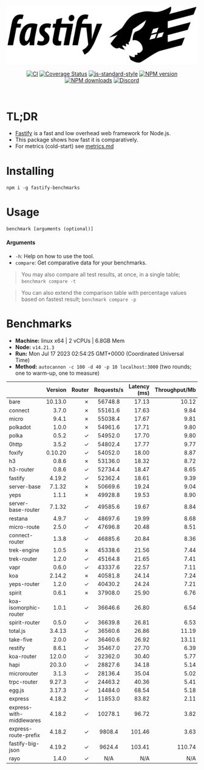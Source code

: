 <div align="center">
  <img src="https://github.com/fastify/graphics/raw/HEAD/fastify-landscape-outlined.svg" width="650" height="auto"/>
</div>

<div align="center">

[![CI](https://github.com/fastify/fastify/workflows/ci/badge.svg)](https://github.com/fastify/fastify/actions/workflows/ci.yml)
[![Coverage Status](https://coveralls.io/repos/github/fastify/fastify/badge.svg?branch=master)](https://coveralls.io/github/fastify/fastify?branch=master)
[![js-standard-style](https://img.shields.io/badge/code%20style-standard-brightgreen.svg?style=flat)](http://standardjs.com/)
[![NPM version](https://img.shields.io/npm/v/fastify.svg?style=flat)](https://www.npmjs.com/package/fastify)
[![NPM downloads](https://img.shields.io/npm/dm/fastify.svg?style=flat)](https://www.npmjs.com/package/fastify) [![Discord](https://img.shields.io/discord/725613461949906985)](https://discord.gg/fastify)

</div>
<br />

# TL;DR

* [Fastify](https://github.com/fastify/fastify) is a fast and low overhead web framework for Node.js.
* This package shows how fast it is comparatively.
* For metrics (cold-start) see [metrics.md](./METRICS.md)

# Installing

```
npm i -g fastify-benchmarks
```

# Usage

```
benchmark [arguments (optional)]
```

#### Arguments

* `-h`: Help on how to use the tool.
* `compare`: Get comparative data for your benchmarks.

> You may also compare all test results, at once, in a single table; `benchmark compare -t`

> You can also extend the comparison table with percentage values based on fastest result; `benchmark compare -p`
# Benchmarks

* __Machine:__ linux x64 | 2 vCPUs | 6.8GB Mem
* __Node:__ `v14.21.3`
* __Run:__ Mon Jul 17 2023 02:54:25 GMT+0000 (Coordinated Universal Time)
* __Method:__ `autocannon -c 100 -d 40 -p 10 localhost:3000` (two rounds; one to warm-up, one to measure)

|                          | Version | Router | Requests/s | Latency (ms) | Throughput/Mb |
| :--                      | --:     | --:    | :-:        | --:          | --:           |
| bare                     | 10.13.0 | ✗      | 56748.8    | 17.13        | 10.12         |
| connect                  | 3.7.0   | ✗      | 55161.6    | 17.63        | 9.84          |
| micro                    | 9.4.1   | ✗      | 55038.4    | 17.67        | 9.81          |
| polkadot                 | 1.0.0   | ✗      | 54961.6    | 17.71        | 9.80          |
| polka                    | 0.5.2   | ✓      | 54952.0    | 17.70        | 9.80          |
| 0http                    | 3.5.2   | ✓      | 54802.4    | 17.77        | 9.77          |
| foxify                   | 0.10.20 | ✓      | 54052.0    | 18.00        | 8.87          |
| h3                       | 0.8.6   | ✗      | 53136.0    | 18.32        | 8.72          |
| h3-router                | 0.8.6   | ✓      | 52734.4    | 18.47        | 8.65          |
| fastify                  | 4.19.2  | ✓      | 52362.4    | 18.61        | 9.39          |
| server-base              | 7.1.32  | ✗      | 50669.6    | 19.24        | 9.04          |
| yeps                     | 1.1.1   | ✗      | 49928.8    | 19.53        | 8.90          |
| server-base-router       | 7.1.32  | ✓      | 49585.6    | 19.67        | 8.84          |
| restana                  | 4.9.7   | ✓      | 48697.6    | 19.99        | 8.68          |
| micro-route              | 2.5.0   | ✓      | 47696.8    | 20.48        | 8.51          |
| connect-router           | 1.3.8   | ✓      | 46885.6    | 20.84        | 8.36          |
| trek-engine              | 1.0.5   | ✗      | 45338.6    | 21.56        | 7.44          |
| trek-router              | 1.2.0   | ✓      | 45164.8    | 21.65        | 7.41          |
| vapr                     | 0.6.0   | ✓      | 43337.6    | 22.57        | 7.11          |
| koa                      | 2.14.2  | ✗      | 40581.8    | 24.14        | 7.24          |
| yeps-router              | 1.2.0   | ✓      | 40430.2    | 24.24        | 7.21          |
| spirit                   | 0.6.1   | ✗      | 37908.0    | 25.90        | 6.76          |
| koa-isomorphic-router    | 1.0.1   | ✓      | 36646.6    | 26.80        | 6.54          |
| spirit-router            | 0.5.0   | ✓      | 36639.8    | 26.81        | 6.53          |
| total.js                 | 3.4.13  | ✓      | 36560.6    | 26.86        | 11.19         |
| take-five                | 2.0.0   | ✓      | 36460.6    | 26.92        | 13.11         |
| restify                  | 8.6.1   | ✓      | 35467.0    | 27.70        | 6.39          |
| koa-router               | 12.0.0  | ✓      | 32362.0    | 30.40        | 5.77          |
| hapi                     | 20.3.0  | ✓      | 28827.6    | 34.18        | 5.14          |
| microrouter              | 3.1.3   | ✓      | 28136.4    | 35.04        | 5.02          |
| trpc-router              | 9.27.3  | ✓      | 24463.2    | 40.36        | 5.41          |
| egg.js                   | 3.17.3  | ✓      | 14484.0    | 68.54        | 5.18          |
| express                  | 4.18.2  | ✓      | 11853.0    | 83.82        | 2.11          |
| express-with-middlewares | 4.18.2  | ✓      | 10278.1    | 96.72        | 3.82          |
| express-route-prefix     | 4.18.2  | ✓      | 9808.4     | 101.46       | 3.63          |
| fastify-big-json         | 4.19.2  | ✓      | 9624.4     | 103.41       | 110.74        |
| rayo                     | 1.4.0   | ✓      | N/A        | N/A          | N/A           |
